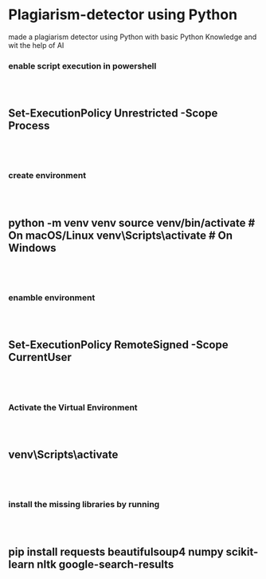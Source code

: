 # Plagiarism-detector using Python
 made a plagiarism detector using Python with basic Python Knowledge and wit the help of AI

<h3>enable script execution in powershell<h3>
<br/>
<h2>Set-ExecutionPolicy Unrestricted -Scope Process<h2>
<br/>

<h3>create environment<h3>
<br/>
<h2>python -m venv venv
source venv/bin/activate  # On macOS/Linux
venv\Scripts\activate  # On Windows
<h2>
<br/>

<h3>enamble environment<h3>
<br/>
<h2>Set-ExecutionPolicy RemoteSigned -Scope CurrentUser<h2>
<br/>

<h3>Activate the Virtual Environment <h3>
<br/>
<h2>venv\Scripts\activate<h2>
<br/>

<h3> install the missing libraries by running<h3>
<br/>
<h2>pip install requests beautifulsoup4 numpy scikit-learn nltk google-search-results<h2>
<br/>